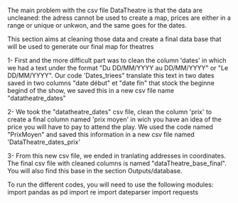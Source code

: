 The main problem with the csv file DataTheatre is that the data are uncleaned: the adress cannot be used to create a map, prices are either in a range or unique or unkwon, and the same goes for the dates.

This section aims at cleaning those data and create a final data base that will be used to generate our final map for theatres

1- First and the more difficult part was to clean the column 'dates' in which we had a text under the format "Du DD/MM/YYYY au DD/MM/YYYY" or "Le DD/MM/YYYY". Our code 'Dates_triees" translate this text in two dates saved in two columns "date début" et "date fin" that stock the beginn e   b e g i nd of the show, we saved this in a new csv file name "datatheatre_dates"

2- We took the "datatheatre_dates" csv file, clean the column 'prix' to create a final column named 'prix moyen' in wich you have an idea of the price you will have to pay to attend the play. We used the code named "PrixMoyen" and saved this information in a new csv file named 'DataTheatre_dates_prix'

3- From this new csv file, we ended in tranlating addresses in coordinates. The final csv file with cleaned columns is named "dataTheatre_base_final". You will also find this base in the section Outputs/database.


To run the different codes, you will need to use the following modules: 
import pandas as pd
import re
import dateparser
import requests